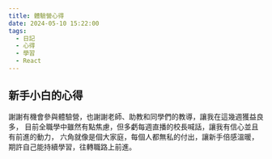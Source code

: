 ```yaml
---
title: 體驗營心得
date: 2024-05-10 15:22:00
tags:
  - 日記
  - 心得
  - 學習
  - React
---
```


## 新手小白的心得

謝謝有機會參與體驗營，也謝謝老師、助教和同學們的教導，讓我在這幾週獲益良多，
目前全職學中雖然有點焦慮，但多虧每週直播的校長喊話，讓我有信心並且有前進的動力，
六角就像是個大家庭，每個人都無私的付出，讓新手倍感溫暖，
期許自己能持續學習，往轉職路上前進。
